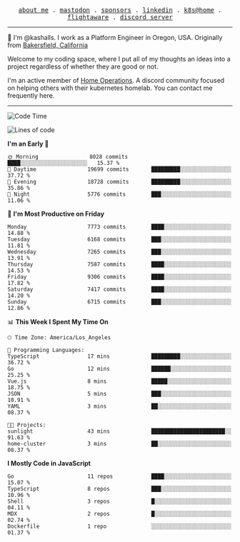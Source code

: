 <p align="center">
  <samp>
    <a href="https://jordanjones.org/">about me</a> .
    <a rel="me" href="https://mastodon.social/@kashall">mastodon</a> .
    <a href="https://github.com/sponsors/kashalls">sponsors</a> .
    <a href="https://linkedin.com/in/jordpjones">linkedin</a> .
    <a href="https://github.com/kashalls/home-cluster">k8s@home</a> .
    <a href="https://flightaware.com/adsb/stats/user/kashalls">flightaware</a> .
    <a href="https://discord.gg/V2WrCfqba9">discord server</a>
  </samp>
</p>

----------------------------------------------------------------

:wave: I'm @kashalls. I work as a Platform Engineer in Oregon, USA. Originally from [Bakersfield, California](https://maps.app.goo.gl/QQMtywTWghpXB6Tu6)

Welcome to my coding space, where I put all of my thoughts an ideas into a project regardless of whether they are good or not.

I'm an active member of [Home Operations](https://discord.gg/home-operations). A discord community focused on helping others with their kubernetes homelab. You can contact me frequently here.

----------------------------------------------------------------
<!--START_SECTION:waka-->
![Code Time](http://img.shields.io/badge/Code%20Time-2%2C444%20hrs%2037%20mins-blue)

![Lines of code](https://img.shields.io/badge/From%20Hello%20World%20I%27ve%20Written-10.8%20million%20lines%20of%20code-blue)

**I'm an Early 🐤** 

```text
🌞 Morning                8028 commits        ████░░░░░░░░░░░░░░░░░░░░░   15.37 % 
🌆 Daytime                19699 commits       █████████░░░░░░░░░░░░░░░░   37.72 % 
🌃 Evening                18728 commits       █████████░░░░░░░░░░░░░░░░   35.86 % 
🌙 Night                  5776 commits        ███░░░░░░░░░░░░░░░░░░░░░░   11.06 % 
```
📅 **I'm Most Productive on Friday** 

```text
Monday                   7773 commits        ████░░░░░░░░░░░░░░░░░░░░░   14.88 % 
Tuesday                  6168 commits        ███░░░░░░░░░░░░░░░░░░░░░░   11.81 % 
Wednesday                7265 commits        ███░░░░░░░░░░░░░░░░░░░░░░   13.91 % 
Thursday                 7587 commits        ████░░░░░░░░░░░░░░░░░░░░░   14.53 % 
Friday                   9306 commits        ████░░░░░░░░░░░░░░░░░░░░░   17.82 % 
Saturday                 7417 commits        ████░░░░░░░░░░░░░░░░░░░░░   14.20 % 
Sunday                   6715 commits        ███░░░░░░░░░░░░░░░░░░░░░░   12.86 % 
```


📊 **This Week I Spent My Time On** 

```text
🕑︎ Time Zone: America/Los_Angeles

💬 Programming Languages: 
TypeScript               17 mins             █████████░░░░░░░░░░░░░░░░   36.72 % 
Go                       12 mins             ██████░░░░░░░░░░░░░░░░░░░   25.25 % 
Vue.js                   8 mins              █████░░░░░░░░░░░░░░░░░░░░   18.75 % 
JSON                     5 mins              ███░░░░░░░░░░░░░░░░░░░░░░   10.91 % 
YAML                     3 mins              ██░░░░░░░░░░░░░░░░░░░░░░░   08.37 % 

🐱‍💻 Projects: 
sunlight                 43 mins             ███████████████████████░░   91.63 % 
home-cluster             3 mins              ██░░░░░░░░░░░░░░░░░░░░░░░   08.37 % 
```

**I Mostly Code in JavaScript** 

```text
Go                       11 repos            ████░░░░░░░░░░░░░░░░░░░░░   15.07 % 
TypeScript               8 repos             ███░░░░░░░░░░░░░░░░░░░░░░   10.96 % 
Shell                    3 repos             █░░░░░░░░░░░░░░░░░░░░░░░░   04.11 % 
MDX                      2 repos             █░░░░░░░░░░░░░░░░░░░░░░░░   02.74 % 
Dockerfile               1 repo              ░░░░░░░░░░░░░░░░░░░░░░░░░   01.37 % 
```




<!--END_SECTION:waka-->
